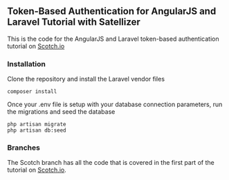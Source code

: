## Token-Based Authentication for AngularJS and Laravel Tutorial with Satellizer

This is the code for the AngularJS and Laravel token-based authentication tutorial on [Scotch.io](https://scotch.io/)

### Installation

Clone the repository and install the Laravel vendor files

	composer install

Once your .env file is setup with your database connection parameters, run the migrations and seed the database

	php artisan migrate
	php artisan db:seed


### Branches

The Scotch branch has all the code that is covered in the first part of the tutorial on [Scotch.io](https://scotch.io/token-based-authentication-for-angularjs-and-laravel-apps).
